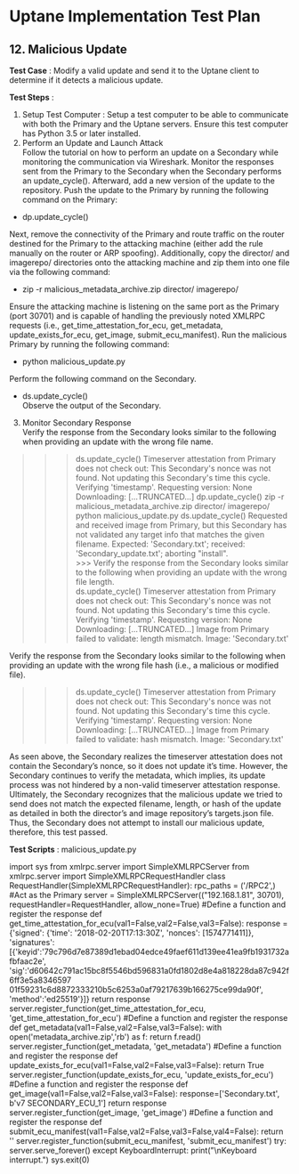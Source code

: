 # Uptane Implementation Test Plan
## 12. Malicious Update
**Test Case** : Modify a valid update and send it to the Uptane client to determine if it detects a malicious update.  

**Test Steps** :  
1. Setup Test Computer : 
 Setup a test computer to be able to communicate with both the Primary and the Uptane servers. Ensure this test computer has Python 3.5 or later installed.  
2. Perform an Update and Launch Attack  
Follow the tutorial on how to perform an update on a Secondary while monitoring the communication via Wireshark. Monitor the responses sent from the Primary to the Secondary when the Secondary performs an update_cycle().
Afterward, add a new version of the update to the repository. Push the update to the Primary by running the following command on the Primary:
- dp.update_cycle()  

Next, remove the connectivity of the Primary and route traffic on the router destined for the Primary to the attacking machine (either add the rule manually on the router or ARP spoofing). Additionally, copy the director/ and imagerepo/ directories onto the attacking machine and zip them into one file via the following command: 
- zip -r malicious_metadata_archive.zip director/ imagerepo/  

Ensure the attacking machine is listening on the same port as the Primary (port 30701) and is capable of handling the previously noted XMLRPC requests (i.e., get_time_attestation_for_ecu, get_metadata, update_exists_for_ecu, get_image, submit_ecu_manifest). Run the malicious Primary by running the following command:  
- python malicious_update.py  

Perform the following command on the Secondary.  
- ds.update_cycle()  
Observe the output of the Secondary.

3. Monitor Secondary Response  
Verify the response from the Secondary looks similar to the following when providing an update with the wrong file name.  

>>> ds.update_cycle()
   Timeserver attestation from Primary does not check out: This Secondary's nonce
   was not found. Not updating this Secondary's time this cycle.
   Verifying 'timestamp'. Requesting version: None
   Downloading:
   [...TRUNCATED...]
     dp.update_cycle()
        zip -r malicious_metadata_archive.zip director/ imagerepo/
        python malicious_update.py
        ds.update_cycle()
                     Requested and received image from Primary, but this Secondary has not validated any target info that matches the given filename. Expected: 'Secondary.txt'; received: 'Secondary_update.txt'; aborting "install".   
                     >>>
Verify the response from the Secondary looks similar to the following when providing an update with the wrong file length.   
>>> ds.update_cycle()
Timeserver attestation from Primary does not check out: This Secondary's nonce
was not found. Not updating this Secondary's time this cycle.
Verifying 'timestamp'. Requesting version: None
Downloading:
[...TRUNCATED...]
Image from Primary failed to validate: length mismatch. Image: 'Secondary.txt'    

Verify the response from the Secondary looks similar to the following when providing an update with the wrong file hash (i.e., a malicious or modified file).   

>>> ds.update_cycle()
Timeserver attestation from Primary does not check out: This Secondary's nonce
was not found. Not updating this Secondary's time this cycle.
Verifying 'timestamp'. Requesting version: None
Downloading:
[...TRUNCATED...]
Image from Primary failed to validate: hash mismatch. Image: 'Secondary.txt'   


As seen above, the Secondary realizes the timeserver attestation does not contain the Secondary’s nonce, so it does not update it’s time. However, the Secondary continues to verify the metadata, which implies, its update process was not hindered by a non-valid timeserver attestation response.
Ultimately, the Secondary recognizes that the malicious update we tried to send does not match the expected filename, length, or hash of the update as detailed in both the director’s and image repository’s targets.json file. Thus, the Secondary does not attempt to install our malicious update, therefore, this test passed.   

**Test Scripts** :  malicious_update.py  

import sys
   from xmlrpc.server import SimpleXMLRPCServer
   from xmlrpc.server import SimpleXMLRPCRequestHandler
   class RequestHandler(SimpleXMLRPCRequestHandler):
     rpc_paths = ('/RPC2',)
   #Act as the Primary
   server = SimpleXMLRPCServer(("192.168.1.81", 30701),
   requestHandler=RequestHandler, allow_none=True)
   #Define a function and register the response
   def get_time_attestation_for_ecu(val1=False,val2=False,val3=False):
                             response = {'signed': {'time': '2018-02-20T17:13:30Z', 'nonces':
   [1574771411]}, 'signatures':
   [{'keyid':'79c796d7e87389d1ebad04edce49faef611d139ee41ea9fb1931732afbfaac2e',
   'sig':'d60642c791ac15bc8f5546bd596831a0fd1802d8e4a818228da87c942f6ff3e5a8346597
   01f59231c6d8872333210b5c6253a0af79217639b166275ce99da90f',
   'method':'ed25519'}]}
     return response
   server.register_function(get_time_attestation_for_ecu,
         'get_time_attestation_for_ecu')
   #Define a function and register the response
   def get_metadata(val1=False,val2=False,val3=False):
     with open('metadata_archive.zip','rb') as f:
       return f.read()
   server.register_function(get_metadata,
         'get_metadata')
   #Define a function and register the response
   def update_exists_for_ecu(val1=False,val2=False,val3=False):
     return True
   server.register_function(update_exists_for_ecu,
         'update_exists_for_ecu')
   #Define a function and register the response
   def get_image(val1=False,val2=False,val3=False):
     response=['Secondary.txt', b'v7 SECONDARY_ECU_1']
     return response
   server.register_function(get_image,
         'get_image')
   #Define a function and register the response
   def submit_ecu_manifest(val1=False,val2=False,val3=False,val4=False):
     return ''
   server.register_function(submit_ecu_manifest,
         'submit_ecu_manifest')
   try:
     server.serve_forever()
   except KeyboardInterrupt:
     print("\nKeyboard interrupt.")
     sys.exit(0)



 